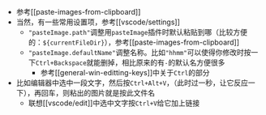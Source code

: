 - 参考[[paste-images-from-clipboard]]
- 当然，有一些常用设置项，参考[[vscode/settings]]
  - `"pasteImage.path"`调整用`pasteImage`插件时默认粘贴到哪（比较方便的：`${currentFileDir}`），参考[[paste-images-from-clipboard]]
  - `"pasteImage.defaultName"`调整名称。比如`"hhmm"`可以使得你修改时按一下`Ctrl+Backspace`就能删掉，相比原来的有`-`的默认名方便很多
    - 参考[[general-win-editting-keys]]中关于`Ctrl`的部分
- 比如编辑器中选中一段文字，然后按`Ctrl+Alt+V`，（此时过一秒，让它反应一下），再回车，则粘出的图片就是按此文件名
  - 联想[[vscode/edit]]中选中文字按`Ctrl+V`给它加上链接